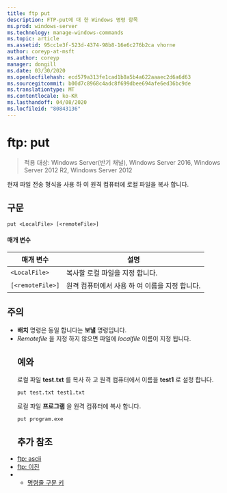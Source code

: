 ```yaml
---
title: ftp put
description: FTP-put에 대 한 Windows 명령 항목
ms.prod: windows-server
ms.technology: manage-windows-commands
ms.topic: article
ms.assetid: 95cc1e3f-523d-4374-98b8-16e6c276b2ca vhorne
author: coreyp-at-msft
ms.author: coreyp
manager: dongill
ms.date: 03/30/2020
ms.openlocfilehash: ecd579a313fe1cad1b8a5b4a622aaaec2d6a6d63
ms.sourcegitcommit: b00d7c8968c4adc8f699dbee694afe6ed36bc9de
ms.translationtype: MT
ms.contentlocale: ko-KR
ms.lasthandoff: 04/08/2020
ms.locfileid: "80843136"
---
```

# <a name="ftp-put"></a>ftp: put

> 적용 대상: Windows Server(반기 채널), Windows Server 2016, Windows Server 2012 R2, Windows Server 2012

현재 파일 전송 형식을 사용 하 여 원격 컴퓨터에 로컬 파일을 복사 합니다.
## <a name="syntax"></a>구문
```
put <LocalFile> [<remoteFile>]
```
#### <a name="parameters"></a>매개 변수

|    매개 변수     |                    설명                    |
|------------------|---------------------------------------------------|
|   `<LocalFile>`  |         복사할 로컬 파일을 지정 합니다.         |
| `[<remoteFile>]` | 원격 컴퓨터에서 사용 하 여 이름을 지정 합니다. |

## <a name="remarks"></a>주의
- **배치** 명령은 동일 합니다는 **보낼** 명령입니다.
- *Remotefile* 을 지정 하지 않으면 파일에 *localfile* 이름이 지정 됩니다.
  ## <a name="examples"></a><a name="BKMK_Examples"></a>예와
  로컬 파일 **test.txt** 를 복사 하 고 원격 컴퓨터에서 이름을 **test1** 로 설정 합니다.
  ```
  put test.txt test1.txt
  ```
  로컬 파일 **프로그램** 을 원격 컴퓨터에 복사 합니다.
  ```
  put program.exe
  ```
  ## <a name="additional-references"></a>추가 참조
- [ftp: ascii](ftp-ascii.md)
- [ftp: 이진](ftp-binary.md)
- - [명령줄 구문 키](command-line-syntax-key.md)
